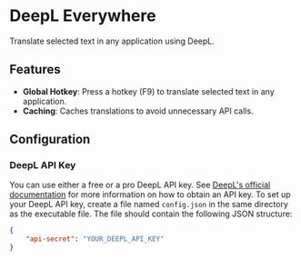 
# DeepL Everywhere

Translate selected text in any application using DeepL.

## Features

- **Global Hotkey**: Press a hotkey (F9) to translate selected text in any application.
- **Caching**: Caches translations to avoid unnecessary API calls.

## Configuration

### DeepL API Key

You can use either a free or a pro DeepL API key.
See [DeepL's official documentation](https://developers.deepl.com/docs) for more information on how to obtain an API key.
To set up your DeepL API key, create a file named `config.json` in the same directory as the executable file.
The file should contain the following JSON structure:
```json
{
	"api-secret": "YOUR_DEEPL_API_KEY"
}
```
